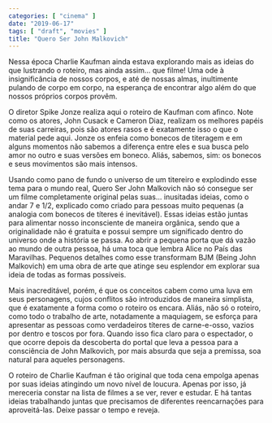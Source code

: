 ```yaml
---
categories: [ "cinema" ]
date: "2019-06-17"
tags: [ "draft", "movies" ]
title: "Quero Ser John Malkovich"
---
```

Nessa época Charlie Kaufman ainda estava explorando mais as ideias
do que lustrando o roteiro, mas ainda assim... que filme! Uma ode à
insignificância de nossos corpos, e até de nossas almas, inultimente
pulando de corpo em corpo, na esperança de encontrar algo além do que
nossos próprios corpos provêm.

O diretor Spike Jonze realiza aqui o roteiro de Kaufman com afinco. Note
como os atores, John Cusack e Cameron Diaz, realizam os melhores papéis
de suas carreiras, pois são atores rasos e é exatamente isso o que o
material pede aqui. Jonze os enfeia como bonecos de titeragem e em alguns
momentos não sabemos a diferença entre eles e sua busca pelo amor no
outro e suas versões em boneco. Aliás, sabemos, sim: os bonecos e seus
movimentos são mais intensos.

Usando como pano de fundo o universo de um titereiro e explodindo esse
tema para o mundo real, Quero Ser John Malkovich não só consegue ser
um filme completamente original pelas suas... inusitadas ideias, como
o andar 7 e 1/2, explicado como criado para pessoas muito pequenas (a
analogia com bonecos de títeres é inevitável). Essas ideias estão
juntas para alimentar nosso inconsciente de maneira orgânica, sendo
que a originalidade não é gratuita e possui sempre um significado
dentro do universo onde a história se passa. Ao abrir a pequena porta
que dá vazão ao mundo de outra pessoa, há uma toca que lembra Alice
no País das Maravilhas. Pequenos detalhes como esse transformam BJM
(Being John Malkovich) em uma obra de arte que atinge seu esplendor em
explorar sua ideia de todas as formas possíveis.

Mais inacreditável, porém, é que os conceitos cabem como uma luva em
seus personagens, cujos conflitos são introduzidos de maneira simplista,
que é exatamente a forma como o roteiro os encara. Aliás, não só
o roteiro, como todo o trabalho de arte, notadamente a maquiagem,
se esforça para apresentar as pessoas como verdadeiros títeres de
carne-e-osso, vazios por dentro e toscos por fora. Quando isso fica claro
para o espectador, o que ocorre depois da descoberta do portal que leva
a pessoa para a consciência de John Malkovich, por mais absurda que
seja a premissa, soa natural para aqueles personagens.

O roteiro de Charlie Kaufman é tão original que toda cena empolga apenas
por suas ideias atingindo um novo nível de loucura. Apenas por isso,
já mereceria constar na lista de filmes a se ver, rever e estudar. E
há tantas ideias trabalhando juntas que precisamos de diferentes
reencarnações para aproveitá-las. Deixe passar o tempo e reveja.
